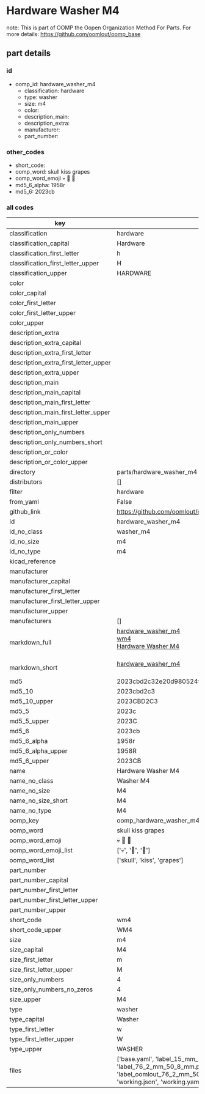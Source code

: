 # Hardware Washer M4  

note: This is part of OOMP the Oopen Organization Method For Parts. For more details: https://github.com/oomlout/oomp_base

##  part details





### id
* oomp_id: hardware_washer_m4
  * classification: hardware
  * type: washer
  * size: m4
  * color: 
  * description_main: 
  * description_extra: 
  * manufacturer: 
  * part_number: 

### other_codes
* short_code: 
* oomp_word: skull kiss grapes
* oomp_word_emoji :skull: :kiss: :grapes:
* md5_6_alpha: 1958r
* md5_6: 2023cb

### all codes 
| key | value |  
| --- | --- |  
| classification | hardware |  
| classification_capital | Hardware |  
| classification_first_letter | h |  
| classification_first_letter_upper | H |  
| classification_upper | HARDWARE |  
| color |  |  
| color_capital |  |  
| color_first_letter |  |  
| color_first_letter_upper |  |  
| color_upper |  |  
| description_extra |  |  
| description_extra_capital |  |  
| description_extra_first_letter |  |  
| description_extra_first_letter_upper |  |  
| description_extra_upper |  |  
| description_main |  |  
| description_main_capital |  |  
| description_main_first_letter |  |  
| description_main_first_letter_upper |  |  
| description_main_upper |  |  
| description_only_numbers |  |  
| description_only_numbers_short |   |  
| description_or_color |   |  
| description_or_color_upper |   |  
| directory | parts/hardware_washer_m4 |  
| distributors | [] |  
| filter | hardware |  
| from_yaml | False |  
| github_link | https://github.com/oomlout/oomlout_oomp_part_src/tree/main/parts/hardware_washer_m4/working |  
| id | hardware_washer_m4 |  
| id_no_class | washer_m4 |  
| id_no_size | m4 |  
| id_no_type | m4 |  
| kicad_reference |  |  
| manufacturer |  |  
| manufacturer_capital |  |  
| manufacturer_first_letter |  |  
| manufacturer_first_letter_upper |  |  
| manufacturer_upper |  |  
| manufacturers | [] |  
| markdown_full | [hardware_washer_m4](https://github.com/oomlout/oomlout_oomp_part_src/tree/main/parts/hardware_washer_m4/working)<br>[wm4](https://github.com/oomlout/oomlout_oomp_part_src/tree/main/parts/hardware_washer_m4/working)<br>[Hardware Washer M4](https://github.com/oomlout/oomlout_oomp_part_src/tree/main/parts/hardware_washer_m4/working)<br><br> |  
| markdown_short | [hardware_washer_m4](https://github.com/oomlout/oomlout_oomp_part_src/tree/main/parts/hardware_washer_m4/working)<br><br> |  
| md5 | 2023cbd2c32e20d980524f5a498d2fd3 |  
| md5_10 | 2023cbd2c3 |  
| md5_10_upper | 2023CBD2C3 |  
| md5_5 | 2023c |  
| md5_5_upper | 2023C |  
| md5_6 | 2023cb |  
| md5_6_alpha | 1958r |  
| md5_6_alpha_upper | 1958R |  
| md5_6_upper | 2023CB |  
| name | Hardware Washer M4 |  
| name_no_class | Washer M4 |  
| name_no_size | M4 |  
| name_no_size_short | M4 |  
| name_no_type | M4 |  
| oomp_key | oomp_hardware_washer_m4 |  
| oomp_word | skull kiss grapes |  
| oomp_word_emoji | :skull: :kiss: :grapes: |  
| oomp_word_emoji_list | [':skull:', ':kiss:', ':grapes:'] |  
| oomp_word_list | ['skull', 'kiss', 'grapes'] |  
| part_number |  |  
| part_number_capital |  |  
| part_number_first_letter |  |  
| part_number_first_letter_upper |  |  
| part_number_upper |  |  
| short_code | wm4 |  
| short_code_upper | WM4 |  
| size | m4 |  
| size_capital | M4 |  
| size_first_letter | m |  
| size_first_letter_upper | M |  
| size_only_numbers | 4 |  
| size_only_numbers_no_zeros | 4 |  
| size_upper | M4 |  
| type | washer |  
| type_capital | Washer |  
| type_first_letter | w |  
| type_first_letter_upper | W |  
| type_upper | WASHER |  
| files | ['base.yaml', 'label_15_mm_30_mm.pdf', 'label_15_mm_30_mm.svg', 'label_76_2_mm_50_8_mm.pdf', 'label_76_2_mm_50_8_mm.svg', 'label_oomlout_76_2_mm_50_8_mm.pdf', 'label_oomlout_76_2_mm_50_8_mm.svg', 'readme.md', 'working.json', 'working.yaml'] |  
